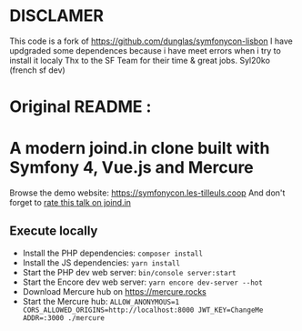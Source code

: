 # DISCLAMER

This code is a fork of https://github.com/dunglas/symfonycon-lisbon
I have updgraded some dependences because i have meet errors when i try to install it localy
Thx to the SF Team for their time & great jobs.
Syl20ko (french sf dev)

# Original README :

# A modern joind.in clone built with Symfony 4, Vue.js and Mercure

Browse the demo website: https://symfonycon.les-tilleuls.coop
And don't forget to [rate this talk on joind.in](https://joind.in/event/symfonycon-lisbon-2018/integrate-vuejs-components-in-a-symfony-app-add-e2e-tests-with-panther)

## Execute locally

* Install the PHP dependencies: `composer install`
* Install the JS dependencies: `yarn install`
* Start the PHP dev web server: `bin/console server:start`
* Start the Encore dev web server: `yarn encore dev-server --hot`
* Download Mercure hub on https://mercure.rocks
* Start the Mercure hub: `ALLOW_ANONYMOUS=1 CORS_ALLOWED_ORIGINS=http://localhost:8000 JWT_KEY=ChangeMe ADDR=:3000 ./mercure`
